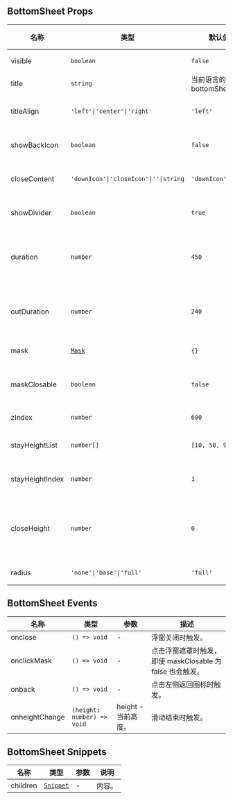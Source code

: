 ## BottomSheet Props

| 名称            | 类型                                                      | 默认值                       | 必传 | 说明                               |
| --------------- | --------------------------------------------------------- | ---------------------------- | ---- | ---------------------------------- |
| visible         | `boolean`                                                 | `false`                      | N    | 是否显示。                         |
| title           | `string`                                                  | 当前语言的 bottomSheet.title | N    | 标题。                             |
| titleAlign      | `'left'\|'center'\|'right'`                               | `'left'`                     | N    | 标题对齐方式。                     |
| showBackIcon    | `boolean`                                                 | `false`                      | N    | 是否显示返回图标。                 |
| closeContent    | `'downIcon'\|'closeIcon'\|''\|string`                     | `'downIcon'`                 | N    | 关闭区域内容。                     |
| showDivider     | `boolean`                                                 | `true`                       | N    | 是否显示分割线。                   |
| duration        | `number`                                                  | `450`                        | N    | 过渡动画出现时间，单位：ms。       |
| outDuration     | `number`                                                  | `240`                        | N    | 过渡动画退出时间，单位：ms。       |
| mask            | [`Mask`](https://stdf.design/#/components?nav=mask&tab=1) | `{}`                         | N    | 遮罩层参数。                       |
| maskClosable    | `boolean`                                                 | `false`                      | N    | 点击遮罩层是否关闭。               |
| zIndex          | `number`                                                  | `600`                        | N    | z-index。                          |
| stayHeightList  | `number[]`                                                | `[10, 50, 90]`               | N    | 固定高度列表。                     |
| stayHeightIndex | `number`                                                  | `1`                          | N    | 初始固定高度索引。                 |
| closeHeight     | `number`                                                  | `0`                          | N    | 滑动结束时位置低于此高度自动关闭。 |
| radius          | `'none'\|'base'\|'full'`                                  | `'full'`                     | N    | 圆角风格。                         |

## BottomSheet Events

| 名称           | 类型                       | 参数                | 描述                                                      |
| -------------- | -------------------------- | ------------------- | --------------------------------------------------------- |
| onclose        | `() => void`               | -                   | 浮窗关闭时触发。                                          |
| onclickMask    | `() => void`               | -                   | 点击浮窗遮罩时触发，即使 maskClosable 为 false 也会触发。 |
| onback         | `() => void`               | -                   | 点击左侧返回图标时触发。                                  |
| onheightChange | `(height: number) => void` | height - 当前高度。 | 滑动结束时触发。                                          |

## BottomSheet Snippets

| 名称     | 类型                                                                | 参数 | 说明   |
| -------- | ------------------------------------------------------------------- | ---- | ------ |
| children | [`Snippet`](https://svelte.dev/docs/svelte/snippet#Typing-snippets) | -    | 内容。 |
